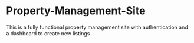 # Property-Management-Site
This is a fully functional property management site with authentication and a dashboard to create new listings
